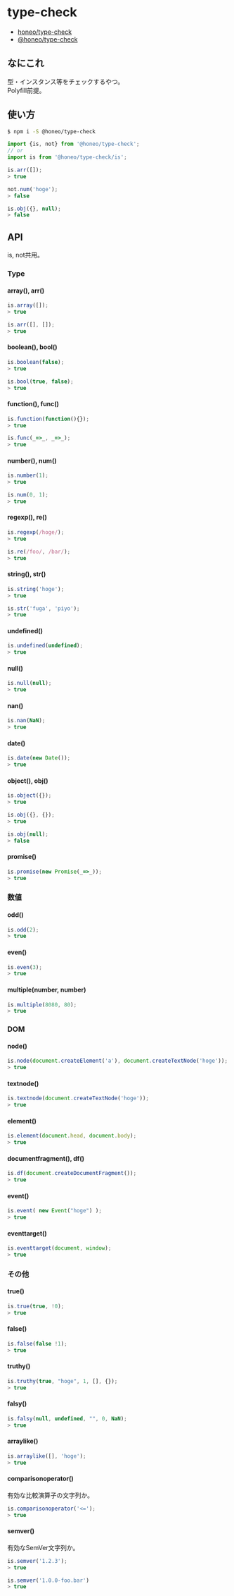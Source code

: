 # type-check
* [honeo/type-check](https://github.com/honeo/type-check)
* [@honeo/type-check](https://www.npmjs.com/package/@honeo/type-check)

## なにこれ
型・インスタンス等をチェックするやつ。  
Polyfill前提。

## 使い方
```sh
$ npm i -S @honeo/type-check
```
```js
import {is, not} from '@honeo/type-check';
// or
import is from '@honeo/type-check/is';

is.arr([]);
> true

not.num('hoge');
> false

is.obj({}, null);
> false
```

## API
is, not共用。

### Type

#### array(), arr()
```js
is.array([]);
> true

is.arr([], []);
> true
```

#### boolean(), bool()
```js
is.boolean(false);
> true

is.bool(true, false);
> true
```

#### function(), func()
```js
is.function(function(){});
> true

is.func(_=>_, _=>_);
> true
```

#### number(), num()
```js
is.number(1);
> true

is.num(0, 1);
> true
```

#### regexp(), re()
```js
is.regexp(/hoge/);
> true

is.re(/foo/, /bar/);
> true
```

#### string(), str()
```js
is.string('hoge');
> true

is.str('fuga', 'piyo');
> true
```

#### undefined()
```js
is.undefined(undefined);
> true
```

#### null()
```js
is.null(null);
> true
```

#### nan()
```js
is.nan(NaN);
> true
```

#### date()
```js
is.date(new Date());
> true
```

#### object(), obj()
```js
is.object({});
> true

is.obj({}, {});
> true

is.obj(null);
> false
```

#### promise()
```js
is.promise(new Promise(_=>_));
> true
```

### 数値

#### odd()
```js
is.odd(2);
> true
```

#### even()
```js
is.even(3);
> true
```

#### multiple(number, number)
```js
is.multiple(8080, 80);
> true
```

### DOM

#### node()
```js
is.node(document.createElement('a'), document.createTextNode('hoge'));
> true
```

#### textnode()
```js
is.textnode(document.createTextNode('hoge'));
> true
```

#### element()
```js
is.element(document.head, document.body);
> true
```

#### documentfragment(), df()
```js
is.df(document.createDocumentFragment());
> true
```


#### event()
```js
is.event( new Event("hoge") );
> true
```

#### eventtarget()
```js
is.eventtarget(document, window);
> true
```

### その他

#### true()
```js
is.true(true, !0);
> true
```

#### false()
```js
is.false(false !1);
> true
```

#### truthy()
```js
is.truthy(true, "hoge", 1, [], {});
> true
```

#### falsy()
```js
is.falsy(null, undefined, "", 0, NaN);
> true
```

#### arraylike()
```js
is.arraylike([], 'hoge');
> true
```

#### comparisonoperator()
有効な比較演算子の文字列か。
```js
is.comparisonoperator('<=');
> true
```

#### semver()
有効なSemVer文字列か。
```js
is.semver('1.2.3');
> true

is.semver('1.0.0-foo.bar')
> true
```
